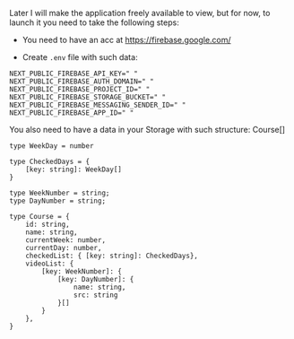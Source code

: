 Later I will make the application freely available to view, but for now, to launch it you need to take the following steps:

- You need to have an acc at https://firebase.google.com/

- Create `.env` file with such data:

```
NEXT_PUBLIC_FIREBASE_API_KEY=" "
NEXT_PUBLIC_FIREBASE_AUTH_DOMAIN=" "
NEXT_PUBLIC_FIREBASE_PROJECT_ID=" "
NEXT_PUBLIC_FIREBASE_STORAGE_BUCKET=" "
NEXT_PUBLIC_FIREBASE_MESSAGING_SENDER_ID=" "
NEXT_PUBLIC_FIREBASE_APP_ID=" "
```

You also need to have a data in your Storage with such structure: Course[]

```
type WeekDay = number

type CheckedDays = {
    [key: string]: WeekDay[]
}

type WeekNumber = string;
type DayNumber = string;

type Course = {
    id: string,
    name: string,
    currentWeek: number,
    currentDay: number,
    checkedList: { [key: string]: CheckedDays},
    videoList: {
        [key: WeekNumber]: {
            [key: DayNumber]: {
                name: string,
                src: string
            }[]
        }
    },
}
```
